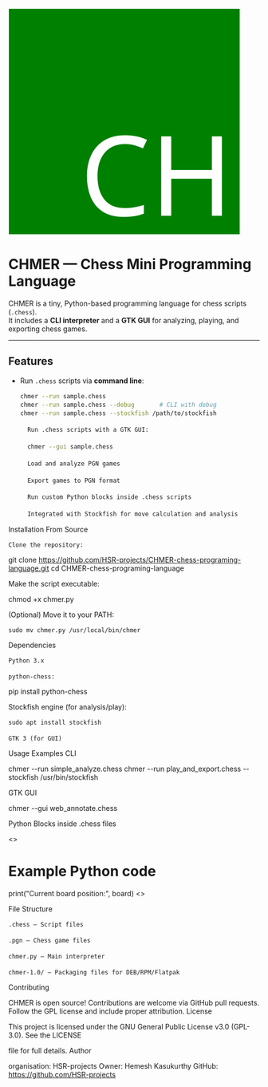 ![Logo](ch.png) 

# CHMER — Chess Mini Programming Language
CHMER is a tiny, Python-based programming language for chess scripts (`.chess`).  
It includes a **CLI interpreter** and a **GTK GUI** for analyzing, playing, and exporting chess games.

---

## Features

- Run `.chess` scripts via **command line**:
  ```bash
  chmer --run sample.chess
  chmer --run sample.chess --debug       # CLI with debug
  chmer --run sample.chess --stockfish /path/to/stockfish

    Run .chess scripts with a GTK GUI:

    chmer --gui sample.chess

    Load and analyze PGN games

    Export games to PGN format

    Run custom Python blocks inside .chess scripts

    Integrated with Stockfish for move calculation and analysis

Installation
From Source

    Clone the repository:

git clone https://github.com/HSR-projects/CHMER-chess-programing-language.git
cd CHMER-chess-programing-language

Make the script executable:

chmod +x chmer.py

(Optional) Move it to your PATH:

    sudo mv chmer.py /usr/local/bin/chmer

Dependencies

    Python 3.x

    python-chess:

pip install python-chess

Stockfish engine (for analysis/play):

    sudo apt install stockfish

    GTK 3 (for GUI)

Usage Examples
CLI

chmer --run simple_analyze.chess
chmer --run play_and_export.chess --stockfish /usr/bin/stockfish

GTK GUI

chmer --gui web_annotate.chess

Python Blocks inside .chess files

<<PY>>
# Example Python code
print("Current board position:", board)
<<PY>>

File Structure

    .chess — Script files

    .pgn — Chess game files

    chmer.py — Main interpreter

    chmer-1.0/ — Packaging files for DEB/RPM/Flatpak

Contributing

CHMER is open source! Contributions are welcome via GitHub pull requests.
Follow the GPL license and include proper attribution.
License

This project is licensed under the GNU General Public License v3.0 (GPL-3.0).
See the LICENSE

file for full details.
Author

organisation: HSR-projects 
Owner: Hemesh Kasukurthy
GitHub: https://github.com/HSR-projects

